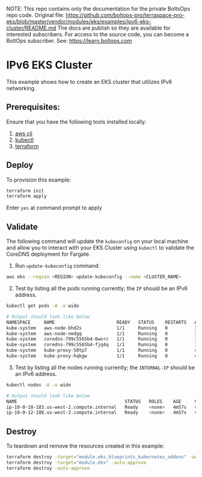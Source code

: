 <!-- note marker start -->
NOTE: This repo contains only the documentation for the private BoltsOps repo code.
Original file: https://github.com/boltops-pro/terraspace-pro-eks/blob/master/vendor/modules/eks/examples/ipv6-eks-cluster/README.md
The docs are publish so they are available for interested subscribers.
For access to the source code, you can become a BoltOps subscriber.
See: https://learn.boltops.com

<!-- note marker end -->

# IPv6 EKS Cluster

This example shows how to create an EKS cluster that utilizes IPv6 networking.

## Prerequisites:

Ensure that you have the following tools installed locally:

1. [aws cli](https://docs.aws.amazon.com/cli/latest/userguide/install-cliv2.html)
2. [kubectl](https://Kubernetes.io/docs/tasks/tools/)
3. [terraform](https://learn.hashicorp.com/tutorials/terraform/install-cli)

## Deploy

To provision this example:

```sh
terraform init
terraform apply
```

Enter `yes` at command prompt to apply

## Validate

The following command will update the `kubeconfig` on your local machine and allow you to interact with your EKS Cluster using `kubectl` to validate the CoreDNS deployment for Fargate.

1. Run `update-kubeconfig` command:

```sh
aws eks --region <REGION> update-kubeconfig --name <CLUSTER_NAME>
```

2. Test by listing all the pods running currently; the `IP` should be an IPv6 address.

```sh
kubectl get pods -A -o wide

# Output should look like below
NAMESPACE     NAME                       READY   STATUS    RESTARTS   AGE     IP                                       NODE                                        NOMINATED NODE   READINESS GATES
kube-system   aws-node-bhd2s             1/1     Running   0          3m5s    2600:1f13:6c4:a703:ecf8:3ac1:76b0:9303   ip-10-0-10-183.us-west-2.compute.internal   <none>           <none>
kube-system   aws-node-nmdgq             1/1     Running   0          3m21s   2600:1f13:6c4:a705:a929:f8d4:9350:1b20   ip-10-0-12-188.us-west-2.compute.internal   <none>           <none>
kube-system   coredns-799c5565b4-6wxrc   1/1     Running   0          10m     2600:1f13:6c4:a705:bbda::                ip-10-0-12-188.us-west-2.compute.internal   <none>           <none>
kube-system   coredns-799c5565b4-fjq4q   1/1     Running   0          10m     2600:1f13:6c4:a705:bbda::1               ip-10-0-12-188.us-west-2.compute.internal   <none>           <none>
kube-system   kube-proxy-58tp7           1/1     Running   0          4m25s   2600:1f13:6c4:a703:ecf8:3ac1:76b0:9303   ip-10-0-10-183.us-west-2.compute.internal   <none>           <none>
kube-system   kube-proxy-hqkgw           1/1     Running   0          4m25s   2600:1f13:6c4:a705:a929:f8d4:9350:1b20   ip-10-0-12-188.us-west-2.compute.internal   <none>           <none>
```

3. Test by listing all the nodes running currently; the `INTERNAL-IP` should be an IPv6 address.

```sh
kubectl nodes -A -o wide

# Output should look like below
NAME                                        STATUS   ROLES    AGE     VERSION               INTERNAL-IP                              EXTERNAL-IP   OS-IMAGE         KERNEL-VERSION                 CONTAINER-RUNTIME
ip-10-0-10-183.us-west-2.compute.internal   Ready    <none>   4m57s   v1.24.7-eks-fb459a0   2600:1f13:6c4:a703:ecf8:3ac1:76b0:9303   <none>        Amazon Linux 2   5.4.226-129.415.amzn2.x86_64   containerd://1.6.6
ip-10-0-12-188.us-west-2.compute.internal   Ready    <none>   4m57s   v1.24.7-eks-fb459a0   2600:1f13:6c4:a705:a929:f8d4:9350:1b20   <none>        Amazon Linux 2   5.4.226-129.415.amzn2.x86_64   containerd://1.6.6
```

## Destroy

To teardown and remove the resources created in this example:

```sh
terraform destroy -target="module.eks_blueprints_kubernetes_addons" -auto-approve
terraform destroy -target="module.eks" -auto-approve
terraform destroy -auto-approve
```
